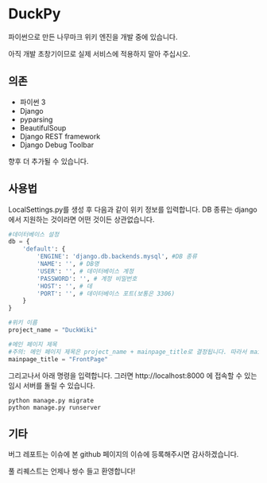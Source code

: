 # DuckPy

파이썬으로 만든 나무마크 위키 엔진을 개발 중에 있습니다.

아직 개발 초창기이므로 실제 서비스에 적용하지 말아 주십시오.

## 의존
* 파이썬 3
* Django
* pyparsing
* BeautifulSoup
* Django REST framework
* Django Debug Toolbar

향후 더 추가될 수 있습니다.

## 사용법
LocalSettings.py를 생성 후 다음과 같이 위키 정보를 입력합니다. DB 종류는 django에서 지원하는 것이라면 어떤 것이든 상관없습니다.

```python
#데이터베이스 설정
db = {
    'default': {
        'ENGINE': 'django.db.backends.mysql', #DB 종류
        'NAME': '', # DB명
        'USER': '', # 데이터베이스 계정
        'PASSWORD': '', # 계정 비밀번호
        'HOST': '', # 데
        'PORT': '', # 데이터베이스 포트(보통은 3306)
    }
}

#위키 이름
project_name = "DuckWiki"

#메인 페이지 제목
#주의: 메인 페이지 제목은 project_name + mainpage_title로 결정됩니다. 따라서 mainpage_title에 'DuckWiki:FrontPage'라고 입력시 실제로 입력되는 메인 페이지 제목은 'DuckWiki:DuckWiki:FrontPage'가 되어버립니다.
mainpage_title = "FrontPage"
```

그리고나서 아래 명령을 입력합니다. 그러면 http://localhost:8000 에 접속할 수 있는 임시 서버를 돌릴 수 있습니다.
```
python manage.py migrate
python manage.py runserver
```


## 기타
버그 레포트는 이슈에 본 github 페이지의 이슈에 등록해주시면 감사하겠습니다.

풀 리퀘스트는 언제나 쌍수 들고 환영합니다!

